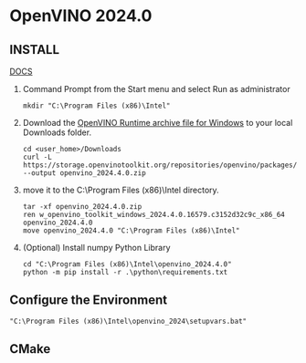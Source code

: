 # OpenVINO 2024.0

## INSTALL
[DOCS](https://docs.openvino.ai/2024/get-started/install-openvino/install-openvino-archive-windows.html)  

1. Command Prompt from the Start menu and select Run as administrator
   ```shell
   mkdir "C:\Program Files (x86)\Intel"
   ```
2. Download the [OpenVINO Runtime archive file for Windows](https://storage.openvinotoolkit.org/repositories/openvino/packages/2024.4/windows) to your local Downloads folder.
   ```shell
   cd <user_home>/Downloads
   curl -L https://storage.openvinotoolkit.org/repositories/openvino/packages/2024.4/windows/w_openvino_toolkit_windows_2024.4.0.16579.c3152d32c9c_x86_64.zip --output openvino_2024.4.0.zip
   ```
3. move it to the C:\Program Files (x86)\Intel directory.
   ```shell
   tar -xf openvino_2024.4.0.zip
   ren w_openvino_toolkit_windows_2024.4.0.16579.c3152d32c9c_x86_64 openvino_2024.4.0
   move openvino_2024.4.0 "C:\Program Files (x86)\Intel"
   ```
4. (Optional) Install numpy Python Library
   ```shell
   cd "C:\Program Files (x86)\Intel\openvino_2024.4.0"
   python -m pip install -r .\python\requirements.txt
   ```
   
## Configure the Environment
```shell
"C:\Program Files (x86)\Intel\openvino_2024\setupvars.bat"
```

## CMake

